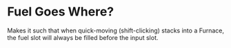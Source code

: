 # Fuel Goes Where?

Makes it such that when quick-moving (shift-clicking) stacks into a Furnace, the fuel slot will always be filled before the input slot.
